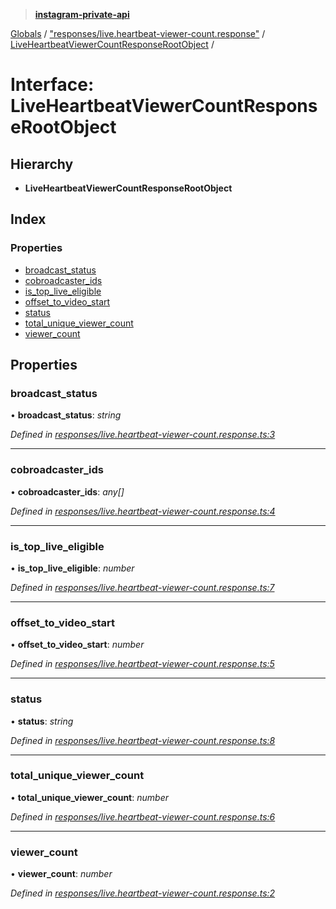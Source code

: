 > **[instagram-private-api](../README.md)**

[Globals](../README.md) / ["responses/live.heartbeat-viewer-count.response"](../modules/_responses_live_heartbeat_viewer_count_response_.md) / [LiveHeartbeatViewerCountResponseRootObject](_responses_live_heartbeat_viewer_count_response_.liveheartbeatviewercountresponserootobject.md) /

# Interface: LiveHeartbeatViewerCountResponseRootObject

## Hierarchy

* **LiveHeartbeatViewerCountResponseRootObject**

## Index

### Properties

* [broadcast_status](_responses_live_heartbeat_viewer_count_response_.liveheartbeatviewercountresponserootobject.md#broadcast_status)
* [cobroadcaster_ids](_responses_live_heartbeat_viewer_count_response_.liveheartbeatviewercountresponserootobject.md#cobroadcaster_ids)
* [is_top_live_eligible](_responses_live_heartbeat_viewer_count_response_.liveheartbeatviewercountresponserootobject.md#is_top_live_eligible)
* [offset_to_video_start](_responses_live_heartbeat_viewer_count_response_.liveheartbeatviewercountresponserootobject.md#offset_to_video_start)
* [status](_responses_live_heartbeat_viewer_count_response_.liveheartbeatviewercountresponserootobject.md#status)
* [total_unique_viewer_count](_responses_live_heartbeat_viewer_count_response_.liveheartbeatviewercountresponserootobject.md#total_unique_viewer_count)
* [viewer_count](_responses_live_heartbeat_viewer_count_response_.liveheartbeatviewercountresponserootobject.md#viewer_count)

## Properties

###  broadcast_status

• **broadcast_status**: *string*

*Defined in [responses/live.heartbeat-viewer-count.response.ts:3](https://github.com/dilame/instagram-private-api/blob/3e16058/src/responses/live.heartbeat-viewer-count.response.ts#L3)*

___

###  cobroadcaster_ids

• **cobroadcaster_ids**: *any[]*

*Defined in [responses/live.heartbeat-viewer-count.response.ts:4](https://github.com/dilame/instagram-private-api/blob/3e16058/src/responses/live.heartbeat-viewer-count.response.ts#L4)*

___

###  is_top_live_eligible

• **is_top_live_eligible**: *number*

*Defined in [responses/live.heartbeat-viewer-count.response.ts:7](https://github.com/dilame/instagram-private-api/blob/3e16058/src/responses/live.heartbeat-viewer-count.response.ts#L7)*

___

###  offset_to_video_start

• **offset_to_video_start**: *number*

*Defined in [responses/live.heartbeat-viewer-count.response.ts:5](https://github.com/dilame/instagram-private-api/blob/3e16058/src/responses/live.heartbeat-viewer-count.response.ts#L5)*

___

###  status

• **status**: *string*

*Defined in [responses/live.heartbeat-viewer-count.response.ts:8](https://github.com/dilame/instagram-private-api/blob/3e16058/src/responses/live.heartbeat-viewer-count.response.ts#L8)*

___

###  total_unique_viewer_count

• **total_unique_viewer_count**: *number*

*Defined in [responses/live.heartbeat-viewer-count.response.ts:6](https://github.com/dilame/instagram-private-api/blob/3e16058/src/responses/live.heartbeat-viewer-count.response.ts#L6)*

___

###  viewer_count

• **viewer_count**: *number*

*Defined in [responses/live.heartbeat-viewer-count.response.ts:2](https://github.com/dilame/instagram-private-api/blob/3e16058/src/responses/live.heartbeat-viewer-count.response.ts#L2)*
